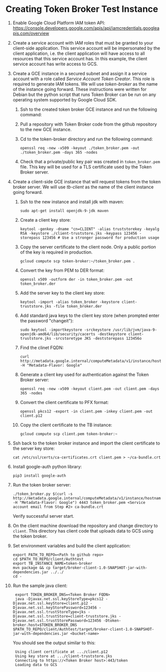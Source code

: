 
# Creating Token Broker Test Instance

1. Enable Google Cloud Platform IAM token API: https://console.developers.google.com/apis/api/iamcredentials.googleapis.com/overview
1. Create a service account with IAM roles that must be granted to your client-side application. This service account will be impersonated by the client application, i.e. the client application will have access to all resources that this service account has. In this example, the client service account has write access to GCS.
1. Create a GCE instance in a secured subnet and assign it a service account with a role called *Service Account Token Creator*. This role is required to generate IAM tokens. We will use *token-broker* as the name of the instance going forward. These instructions were written for Debian but the python script that runs Token Broker can be run on any operating system supported by Google Cloud SDK.

   1. Ssh to the created token broker GCE instance and run the following command:
   1. Pull a repository with Token Broker code from the github repository to the new GCE instance.
   1. Cd to the token-broker directory and run the following command:

          openssl req -new -x509 -keyout ./token_broker.pem -out ./token_broker.pem -days 365 -nodes
   1. Check that a private/public key pair was created in `token_broker.pem` file. This key will be used for a TLS certificate used by the Token Broker server.

 1. Create a client-side GCE instance that will request tokens from the token broker server. We will use *tb-client* as the name of the client instance going forward.
    1. Ssh to the new instance and install jdk with maven:

           sudo apt-get install openjdk-9-jdk maven
    1. Create a client key store:

           keytool -genkey -dname "cn=CLIENT" -alias truststorekey -keyalg RSA -keystore ./client-truststore.jks -keypass 123456 -storepass 123456 # Use a stronger password for production usage
    1. Copy the server certificate to the client node. Only a public portion of the key is required in production.

           gcloud compute scp token-broker:~/token_broker.pem .
    1. Convert the key from PEM to DER format:

           openssl x509 -outform der -in token_broker.pem -out token_broker.der
    1. Add the server key to the client key store:

           keytool -import -alias token_broker -keystore client-truststore.jks -file token_broker.der
    1. Add standard java keys to the client key store (when prompted enter the password "changeit"):

           sudo keytool -importkeystore -srckeystore /usr/lib/jvm/java-9-openjdk-amd64/lib/security/cacerts -destkeystore client-truststore.jks -srcstoretype JKS -deststorepass 123456o
    1. Find the clinet FQDN:

           curl http://metadata.google.internal/computeMetadata/v1/instance/hostname  -H "Metadata-Flavor: Google"
    1. Generate a client key used for authentication against the Token Broker server:

           openssl req -new -x509 -keyout client.pem -out client.pem -days 365 -nodes
    1. Convert the client certificate to PFX format:

           openssl pkcs12 -export -in client.pem -inkey client.pem -out client.p12
    1. Copy the client certificate to the TB instance:

           gcloud compute scp client.pem token-broker:~

1. Ssh back to the token broker instance and import the client certificate to the server key store:

       cat /etc/ssl/certs/ca-certificates.crt client.pem > ~/ca-bundle.crt
1. Install google-auth python library:

       pip3 install google-auth

1. Run the token broker server:

       ./token_broker.py $(curl -s http://metadata.google.internal/computeMetadata/v1/instance/hostname -H "Metadata-Flavor: Google") 4443 token_broker.pem <Service account email from Step #2> ca-bundle.crt

   Verify successful server start.

1. On the client machine download the repository and change directory to `client`. This directory has client code that uploads data to GCS using the token broker.

1. Set environment variables and build the client application:

       export PATH_TO_REPO=<Path to github repo>
       cd $PATH_TO_REPO/client/Authtest
       export TB_INSTANCE_NAME=token-broker
       mvn package && cp target/broker-client-1.0-SNAPSHOT-jar-with-dependencies.jar ../../
       cd -

1. Run the sample java client:

        export TOKEN_BROKER_DNS=<Token Broker FQDN>
        java -Djavax.net.ssl.keyStoreType=pkcs12 -Djavax.net.ssl.keyStore=client.p12 -Djavax.net.ssl.keyStorePassword=123456 -Djavax.net.ssl.trustStoreType=jks -Djavax.net.ssl.trustStore=client-truststore.jks -Djavax.net.ssl.trustStorePassword=123456 -Dtoken-broker.host=$TOKEN_BROKER_DNS $PATH_TO_REPO/client/Authtest/target/broker-client-1.0-SNAPSHOT-jar-with-dependencies.jar <bucket-name>

    You should see the output similar to this:

        Using client certificate at .../client.p12
        Using key store at .../client-truststore.jks
        Connecting to https://<Token Broker host>:443/token
        Loading data to GCS

